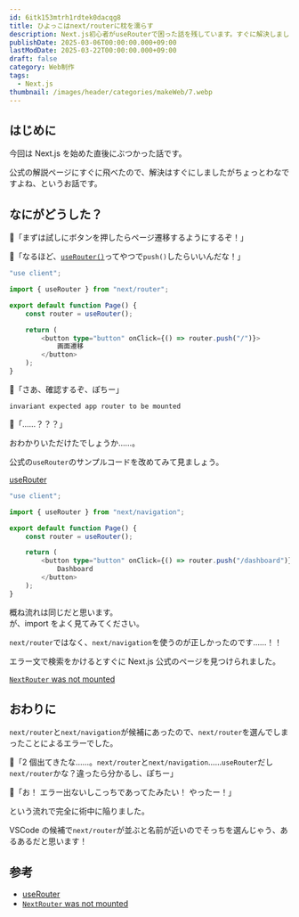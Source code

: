 ```yaml
---
id: 6itk153mtrh1rdtek0dacqg8
title: ひよっこはnext/routerに枕を濡らす
description: Next.js初心者がuseRouterで困った話を残しています。すぐに解決しましたが、忘れないためにメモしています。
publishDate: 2025-03-06T00:00:00.000+09:00
lastModDate: 2025-03-22T00:00:00.000+09:00
draft: false
category: Web制作
tags:
  - Next.js
thumbnail: /images/header/categories/makeWeb/7.webp
---
```


## はじめに

今回は Next.js を始めた直後にぶつかった話です。

公式の解説ページにすぐに飛べたので、解決はすぐにしましたがちょっとわなですよね、というお話です。

## なにがどうした？

🐤「まずは試しにボタンを押したらページ遷移するようにするぞ！」

🐤「なるほど、[`useRouter()`](https://nextjs.org/docs/app/api-reference/functions/use-router)ってやつで`push()`したらいいんだな！」

```ts
"use client";

import { useRouter } from "next/router";

export default function Page() {
    const router = useRouter();

    return (
        <button type="button" onClick={() => router.push("/")}>
            画面遷移
        </button>
    );
}
```

🐤「さあ、確認するぞ、ぽちー」

```
invariant expected app router to be mounted
```

🐤「……？？？」

おわかりいただけたでしょうか……。

公式の`useRouter`のサンプルコードを改めてみて見ましょう。

[useRouter](https://nextjs.org/docs/app/api-reference/functions/use-router)

```ts
"use client";

import { useRouter } from "next/navigation";

export default function Page() {
    const router = useRouter();

    return (
        <button type="button" onClick={() => router.push("/dashboard")}>
            Dashboard
        </button>
    );
}
```

概ね流れは同じだと思います。  
が、import をよく見てみてください。

`next/router`ではなく、`next/navigation`を使うのが正しかったのです……！！

エラー文で検索をかけるとすぐに Next.js 公式のページを見つけられました。

[`NextRouter` was not mounted](https://nextjs.org/docs/messages/next-router-not-mounted)

## おわりに

`next/router`と`next/navigation`が候補にあったので、`next/router`を選んでしまったことによるエラーでした。

🐤「2 個出てきたな……。`next/router`と`next/navigation`……`useRouter`だし`next/router`かな？違ったら分かるし、ぽちー」

🐤「お！ エラー出ないしこっちであってたみたい！ やったー！」

という流れで完全に術中に陥りました。

VSCode の候補で`next/router`が並ぶと名前が近いのでそっちを選んじゃう、あるあるだと思います！

## 参考

-   [useRouter](https://nextjs.org/docs/app/api-reference/functions/use-router)
-   [`NextRouter` was not mounted](https://nextjs.org/docs/messages/next-router-not-mounted)

